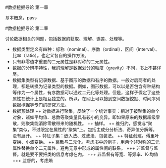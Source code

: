 #数据挖掘导论 第一章

基本概念，pass

#数据挖掘导论 第二章

讨论数据相关的问题，包括数据的获取、理解、误差、处理等。

+ 数据类型定义有四种：标称（nominal）、序数（ordinal）、区间（interval）、比率（ratio）。也定义各自的操作方法。
+ 只有非零值才重要的二元属性是非对称的二元属性。
+ 数据的分辨率特性，我的理解是数据划分的粒度（gravity）不同，书上不甚详尽。
+ 数据集类型有记录数据、基于图形的数据和有序的数据。一般对后两者的处理，都是转换为记录类型的数据。例如，图形数据，可以以是否包含有种结构等作为一个属性，有序数据可以通过二元化等处理。但是，这样子假定了这些属性在统计上是相互独立的。所以，在网上可以搜到空间数据挖掘、时间序列数据挖掘等专门的研究方法。
+ 数据预处理
++ 对数据进行聚集，反映了一个统计事实：相对于被聚集的单个对象，诸如平均值、总数等聚集量具有较小的变异。即如果原来的数据超级零散，则聚集能消除零散带来的随机性。
++ 抽样。
++ 维归约，感觉与“聚集”类似，不过限定在属性的“聚集”上。包括主成分分析法、奇异值分解等。没有展开。
++ 特征子集：嵌入法、过滤法、包装法。
++ 特征创建。傅里叶变换、小波变换。
++ 离散与二元化。考虑书中的例子，用两个非对称的二元属性替换单个二元属性，避免无意中形成的属性间的联系。
+++ 非监督与监督。就是要不要把类的信息考虑在内。
+++ 非监督有等宽、等频率、K-均值
+++ 监督的，考虑熵



